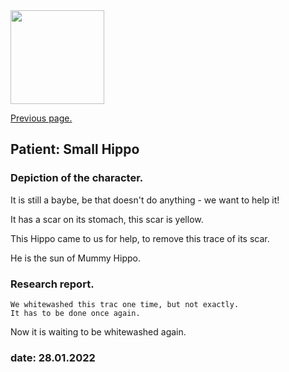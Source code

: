 <img src="https://itekus009.github.io/WAClinic/images/WAClinic.png" width="150">

[Previous page.](https://itekus009.github.io/WAClinic/patients/patients_list.html)

## Patient: Small Hippo

### Depiction of the character.

It is still a baybe, be that doesn't do anything - we want to help it!

It has a scar on its stomach, this scar is yellow. 

This Hippo came to us for help, to remove this trace of its scar.

He is the sun of Mummy Hippo.

### Research report.

```
We whitewashed this trac one time, but not exactly.
It has to be done once again.

```

Now it is waiting to be whitewashed again.

### date: 28.01.2022
